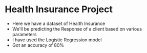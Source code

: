 # Health Insurance Project
- Here we have a dataset of Health Insurance
- We'll be predicting the Response of a client based on various parameters
- I have used the Logistic Regression model
- Got an accuracy of 80%